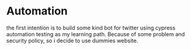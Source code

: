 # Automation

the first intention is to build some kind bot for twitter using cypress automation testing as my learning path. Because of some problem and security policy, so i decide to use dummies website.